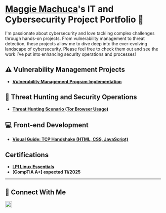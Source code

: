 # <a href="https://www.linkedin.com/in/maggiemachuca/">Maggie Machuca</a>'s IT and Cybersecurity Project Portfolio 🔐

I'm passionate about cybersecurity and love tackling complex challenges through hands-on projects. From vulnerability management to threat detection, these projects allow me to dive deep into the ever-evolving landscape of cybersecurity. Please feel free to check them out and see the work I’ve put into enhancing security operations and processes!


## ⚠️ Vulnerability Management Projects

- **[Vulnerability Management Program Implementation](https://github.com/maggiemachuca/vulnerability-management-program)**

## 🚨 Threat Hunting and Security Operations

- **[Threat Hunting Scenario (Tor Browser Usage)](https://github.com/maggiemachuca/threat-hunting-scenario-tor/)**

## 💻 Front-end Development 

- **[Visual Guide: TCP Handshake (HTML, CSS, JavaScript)](https://github.com/maggiemachuca/3-Way-Handshake)**

## Certifications
- **[LPI Linux Essentials](https://www.credly.com/badges/d0de59ed-77c1-461b-b37b-16da83b24a32/public_url)**
- **[CompTIA A+] expected 11/2025**

<hr/>


## 🤳 Connect With Me

[<img align="left" alt="Maggie's LinkedIn | LinkedIn" width="22px" src="https://cdn.jsdelivr.net/npm/simple-icons@v3/icons/linkedin.svg" />][linkedin]

[linkedin]: https://linkedin.com/in/maggiemachuca

<!--
<img width="35" alt="image" src="https://github.com/user-attachments/assets/2f41c7cd-5ea8-4475-b451-a37161b6c3fb"> 
<img width="35" alt="image" src="https://github.com/user-attachments/assets/77649969-9910-4994-8b96-74a116cfb2a8">
-->

